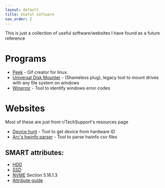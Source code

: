 ```yaml
---
layout: default
title: Useful software
nav_order: 2
---
```


This is just a collection of useful software/websites I have found as a future reference


# Programs

- [Peek](https://github.com/phw/peek) - Gif creator for linux
- [Universal Disk Mounter](https://github.com/Cpt-Dingus/Universal-disk-mounter) - (Shameless plug), legacy tool to mount drives with any file system on windows
- [Winerror](https://learn.microsoft.com/en-us/windows/win32/debug/system-error-code-lookup-tool) - Tool to identify windows error codes

# Websites

Most of these are just from r/TechSupport's resources page

- [Device hunt](https://devicehunt.com) - Tool to get device from hardware ID
- [Arc's hwinfo parser](https://hw.47c.in/) - Tool to parse hwinfo csv files


## SMART attributes:
- [HDD](https://t1.daumcdn.net/brunch/service/user/axm/file/zRYOdwPu3OMoKYmBOby1fEEQEbU.pdf)
- [SSD](https://download.semiconductor.samsung.com/resources/others/SSD_Application_Note_SMART_final.pdf)
- [NVME](https://nvmexpress.org/wp-content/uploads/NVMe-NVM-Express-2.0a-2021.07.26-Ratified.pdf) Section 5.16.1.3
- [Attribute guide](https://www.backblaze.com/blog/what-smart-stats-indicate-hard-drive-failures/)